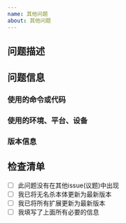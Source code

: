 ```yaml
---
name: 其他问题
about: 其他问题
---
```

## 问题描述

## 问题信息
<!-- 包括所有可能有助于理解和重现问题的相关信息 -->

### 使用的命令或代码
<!-- 需要什么命令或代码来重现问题？ -->

### 使用的环境、平台、设备
<!-- 您在什么环境、什么平台或什么设备上遇到问题？ -->



### 版本信息
<!--
您正在使用哪些相关版本？
例如: win64位，win32位
-->



## 检查清单
<!-- 请在`[]`中加一个`x`来勾选方框且周围没有空格，如下所示：`[x]` -->

- [ ] 此问题没有在其他issue(议题)中出现
- [ ] 我已将无名杀本体更新为最新版本
- [ ] 我已将所有扩展更新为最新版本
- [ ] 我填写了上面所有必要的信息